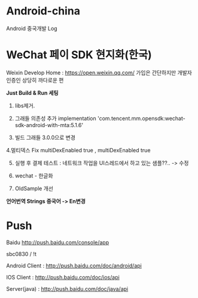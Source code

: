# Android-china
Android 중국개발 Log

# WeChat 페이 SDK 현지화(한국)
Weixin Develop Home : https://open.weixin.qq.com/
가입은 간단하지만 개발자 인증인 상당히 까다로운 편

**Just Build & Run 세팅**

1. libs제거.

2. 그래들 의존성 추가 implementation 'com.tencent.mm.opensdk:wechat-sdk-android-with-mta:5.1.6'

3. 빌드 그래들 3.0.0으로 변경 

4.멀티덱스 Fix multiDexEnabled true , multiDexEnabled true

5. 실행 후 결제 테스트 : 네트워크 작업을 UI스레드에서 하고 있는 샘플??.. -> 수정

6. wechat - 한글화

7. OldSample 개선


**언어번역 Strings 중국어 -> En변경** 

# Push
 Baidu http://push.baidu.com/console/app
 
 sbc0830 / !t
 
 Android Client : http://push.baidu.com/doc/android/api
  
 IOS Client : http://push.baidu.com/doc/ios/api
  
 Server(java) : http://push.baidu.com/doc/java/api
  
  
  
